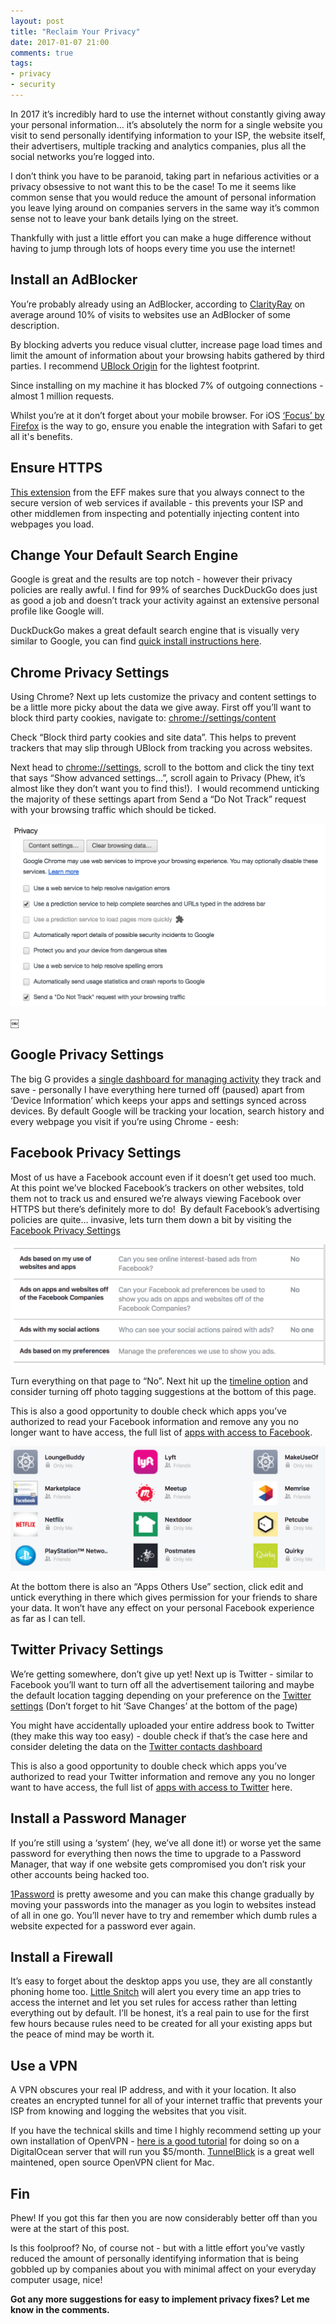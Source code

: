 ```yaml
---
layout: post
title: "Reclaim Your Privacy"
date: 2017-01-07 21:00
comments: true
tags:
- privacy
- security
---
```



In 2017 it’s incredibly hard to use the internet without constantly giving away your personal information… it’s absolutely the norm for a single website you visit to send personally identifying information to your ISP, the website itself, their advertisers, multiple tracking and analytics companies, plus all the social networks you’re logged into.

I don’t think you have to be paranoid, taking part in nefarious activities or a privacy obsessive to not want this to be the case! To me it seems like common sense that you would reduce the amount of personal information you leave lying around on companies servers in the same way it’s common sense not to leave your bank details lying on the street.

Thankfully with just a little effort you can make a huge difference without having to jump through lots of hoops every time you use the internet!


## Install an AdBlocker
You’re probably already using an AdBlocker, according to [ClarityRay](https://www.quora.com/What-is-the-percentage-of-Internet-users-that-employ-AdBlock-Plus-or-similar-ad-blocking-plugins) on average around 10% of visits to websites use an AdBlocker of some description.

By blocking adverts you reduce visual clutter, increase page load times and limit the amount of information about your browsing habits gathered by third parties. I recommend [UBlock Origin](https://chrome.google.com/webstore/detail/cjpalhdlnbpafiamejdnhcphjbkeiagm) for the lightest footprint.

Since installing on my machine it has blocked 7% of outgoing connections - almost 1 million requests.

Whilst you’re at it don’t forget about your mobile browser. For iOS [‘Focus’ by Firefox](https://itunes.apple.com/us/app/firefox-focus-privacy-browser/id1055677337?mt=8) is the way to go, ensure you enable the integration with Safari to get all it's benefits.


## Ensure HTTPS
[This extension](https://chrome.google.com/webstore/detail/https-everywhere/gcbommkclmclpchllfjekcdonpmejbdp/related) from the EFF makes sure that you always connect to the secure version of web services if available - this prevents your ISP and other middlemen from inspecting and potentially injecting content into webpages you load.


## Change Your Default Search Engine
Google is great and the results are top notch - however their privacy policies are really awful. I find for 99% of searches DuckDuckGo does just as good a job and doesn’t track your activity against an extensive personal profile like Google will.

DuckDuckGo makes a great default search engine that is visually very similar to Google, you can find [quick install instructions here](https://duckduckgo.com/install).


## Chrome Privacy Settings
Using Chrome? Next up lets customize the privacy and content settings to be a little more picky about the data we give away. First off you’ll want to block third party cookies, navigate to: [chrome://settings/content](chrome://settings/content)

Check “Block third party cookies and site data”. This helps to prevent trackers that may slip through UBlock from tracking you across websites.

Next head to [chrome://settings](chrome://settings), scroll to the bottom and click the tiny text that says “Show advanced settings…”, scroll again to Privacy (Phew, it’s almost like they don’t want you to find this!).  I would recommend unticking the majority of these settings apart from Send a “Do Not Track” request with your browsing traffic which should be ticked.

<p style="text-align: center;"><img src="/images/chrome-privacy.png" alt="Chrome Privacy"></p>
￼

## Google Privacy Settings
The big G provides a [single dashboard for managing activity](https://myaccount.google.com/activitycontrols) they track and save - personally I have everything here turned off (paused) apart from ‘Device Information’ which keeps your apps and settings synced across devices. By default Google will be tracking your location, search history and every webpage you visit if you’re using Chrome - eesh:


## Facebook Privacy Settings
Most of us have a Facebook account even if it doesn’t get used too much. At this point we’ve blocked Facebook’s trackers on other websites, told them not to track us and ensured we’re always viewing Facebook over HTTPS but there’s definitely more to do!  By default Facebook’s advertising policies are quite… invasive, lets turn them down a bit by visiting the [Facebook Privacy Settings](https://www.facebook.com/settings?tab=ads)

<p style="text-align: center;"><img src="/images/facebook-privacy.png" alt="Chrome Privacy"></p>

Turn everything on that page to “No”. Next hit up the [timeline option](https://www.facebook.com/settings?tab=timeline&view) and consider turning off photo tagging suggestions at the bottom of this page.

This is also a good opportunity to double check which apps you’ve authorized to read your Facebook information and remove any you no longer want to have access, the full list of [apps with access to Facebook](https://www.facebook.com/settings?tab=applications).

<p style="text-align: center;"><img src="/images/facebook-apps.png" alt="Chrome Privacy"></p>

At the bottom there is also an “Apps Others Use” section, click edit and untick everything in there which gives permission for your friends to share your data. It won’t have any effect on your personal Facebook experience as far as I can tell.


## Twitter Privacy Settings
We’re getting somewhere, don’t give up yet! Next up is Twitter - similar to Facebook you’ll want to turn off all the advertisement tailoring and maybe the default location tagging depending on your preference on the [Twitter settings](https://twitter.com/settings/security) (Don’t forget to hit ‘Save Changes’ at the bottom of the page)

You might have accidentally uploaded your entire address book to Twitter (they make this way too easy) - double check if that’s the case here and consider deleting the data on the [Twitter contacts dashboard](https://twitter.com/settings/contacts_dashboard)

This is also a good opportunity to double check which apps you’ve authorized to read your Twitter information and remove any you no longer want to have access, the full list of [apps with access to Twitter](https://twitter.com/settings/applications) here.


## Install a Password Manager
If you’re still using a ‘system’ (hey, we’ve all done it!) or worse yet the same password for everything then nows the time to upgrade to a Password Manager, that way if one website gets compromised you don’t risk your other accounts being hacked too.

[1Password](https://1password.com) is pretty awesome and you can make this change gradually by moving your passwords into the manager as you login to websites instead of all in one go. You’ll never have to try and remember which dumb rules a website expected for a password ever again.


## Install a Firewall
It’s easy to forget about the desktop apps you use, they are all constantly phoning home too. [Little Snitch](https://www.obdev.at/products/littlesnitch/index.html) will alert you every time an app tries to access the internet and let you set rules for access rather than letting everything out by default. I’ll be honest, it’s a real pain to use for the first few hours because rules need to be created for all your existing apps but the peace of mind may be worth it.


## Use a VPN
A VPN obscures your real IP address, and with it your location. It also creates an encrypted tunnel for all of your internet traffic that prevents your ISP from knowing and logging the websites that you visit.

If you have the technical skills and time I highly recommend setting up your own installation of OpenVPN - [here is a good tutorial](https://www.digitalocean.com/community/tutorials/how-to-set-up-an-openvpn-server-on-ubuntu-16-04) for doing so on a DigitalOcean server that will run you $5/month. [TunnelBlick](https://tunnelblick.net/downloads.html) is a great well maintened, open source OpenVPN client for Mac.


## Fin
Phew! If you got this far then you are now considerably better off than you were at the start of this post.

Is this foolproof? No, of course not - but with a little effort you’ve vastly reduced the amount of personally identifying information that is being gobbled up by companies about you with minimal affect on your everyday computer usage, nice!

**Got any more suggestions for easy to implement privacy fixes? Let me know in the comments.**
